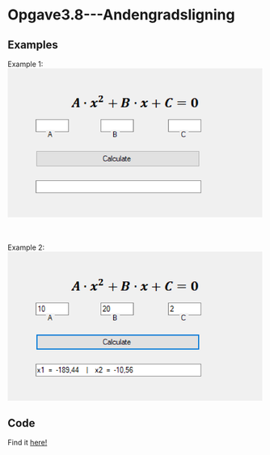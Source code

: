 # Opgave3.8---Andengradsligning

## Examples
Example 1:
![alt text](https://github.com/skrrrm/Opgave3.8---Andengradsligning/blob/master/Opgave3.8/Resources/Example1.png "Example 1")

<br></br>
Example 2:
![alt text](https://github.com/skrrrm/Opgave3.8---Andengradsligning/blob/master/Opgave3.8/Resources/Example2.png "Example 2")

## Code
Find it [here!](https://github.com/skrrrm/Opgave3.8---Andengradsligning/blob/master/Opgave3.8/Form1.cs)
